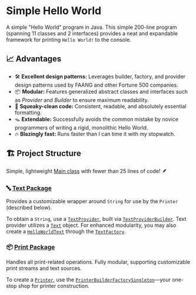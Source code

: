 # Simple Hello World
A simple "Hello World" program in Java. This simple 200-line program (spanning 11 classes and 2 interfaces) provides a neat and expandable framework for printing `Hello World!` to the console.

## 📈 Advantages

* 🛠️ **Excellent design patterns:** Leverages builder, factory, and provider design patterns used by FAANG and other Fortune 500 companies.
* 📦 **Modular:** Features generalized abstract classes and interfaces such as *Provider* and *Builder* to ensure maximum readability.
* 🧽 **Squeaky-clean code:** Consistent, readable, and absolutely essential formatting.
* 🪤 **Extendable:** Successfully avoids the common mistake by novice programmers of writing a rigid, monolithic Hello World.
* 🔥 **Blazingly fast:** Runs faster than I can time it with my stopwatch.

## 🏗️ Project Structure

Simple, lightweight [Main class](src/main/java/Main.java) with fewer than 25 lines of code! 🪶

### 🔤 [Text Package](src/main/java/text)

Provides a customizable wrapper around `String` for use by the `Printer` (described below).

To obtain a `String`, use a [`TextProvider`](src/main/java/text/TextProvider.java), built via [`TextProviderBuilder`](src/main/java/text/TextProviderBuilder.java). Text provider utilizes a [`Text`](src/main/java/text/Text.java) object. For enhanced modularity, you may also create a [`HelloWorldText`](src/main/java/text/HelloWorldText.java) through the [`TextFactory`](src/main/java/text/TextFactory.java).


### 📦 [Print Package](src/main/java/print)

Handles all print-related operations. Fully modular, supporting customizable print streams and text sources.

To create a [`Printer`](src/main/java/print/Printer.java), use the [`PrinterBuilderFactorySingleton`](src/main/java/print/PrinterBuilderFactorySingleton.java)—your one-stop shop for printer construction.
